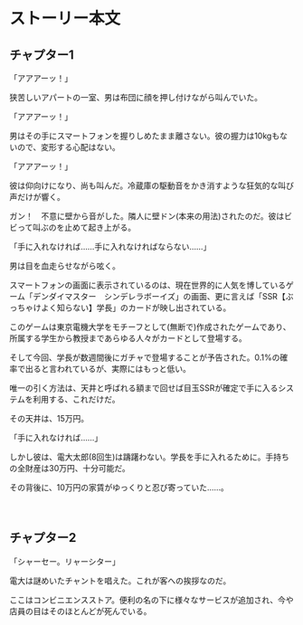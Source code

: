 ストーリー本文
=

## チャプター1
「アアアーッ！」

狭苦しいアパートの一室、男は布団に顔を押し付けながら叫んでいた。

「アアアーッ！」

男はその手にスマートフォンを握りしめたまま離さない。彼の握力は10kgもないので、変形する心配はない。

「アアアーッ！」

彼は仰向けになり、尚も叫んだ。冷蔵庫の駆動音をかき消すような狂気的な叫び声だけが響く。

ガン！　不意に壁から音がした。隣人に壁ドン(本来の用法)されたのだ。彼はビビって叫ぶのを止めて起き上がる。

「手に入れなければ……手に入れなければならない……」

男は目を血走らせながら呟く。

スマートフォンの画面に表示されているのは、現在世界的に人気を博しているゲーム「デンダイマスター　シンデレラボーイズ」の画面、更に言えば「SSR【ぶっちゃけよく知らない】学長」のカードが映し出されている。

このゲームは東京電機大学をモチーフとして(無断で)作成されたゲームであり、所属する学生から教授まであらゆる人々がカードとして登場する。

そして今回、学長が数週間後にガチャで登場することが予告された。0.1%の確率で出ると言われているが、実際にはもっと低い。

唯一の引く方法は、天井と呼ばれる額まで回せば目玉SSRが確定で手に入るシステムを利用する、これだけだ。

その天井は、15万円。

「手に入れなければ……」

しかし彼は、電大太郎(8回生)は躊躇わない。学長を手に入れるために。手持ちの全財産は30万円、十分可能だ。

その背後に、10万円の家賃がゆっくりと忍び寄っていた……。

　

## チャプター2

「シャーセー。リャーシター」

電大は謎めいたチャントを唱えた。これが客への挨拶なのだ。

ここはコンビニエンスストア。便利の名の下に様々なサービスが追加され、今や店員の目はそのほとんどが死んでいる。
